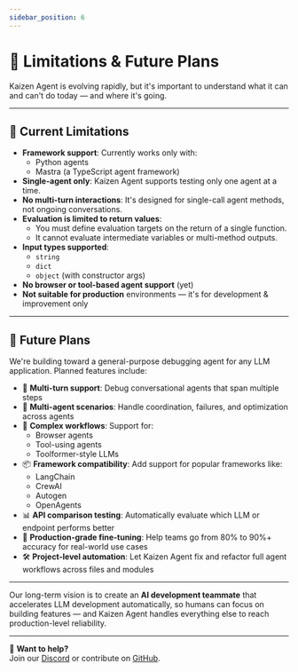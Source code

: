 ```yaml
---
sidebar_position: 6
---
```


# 🚧 Limitations & Future Plans

Kaizen Agent is evolving rapidly, but it's important to understand what it can and can't do today — and where it's going.

---

## 🧱 Current Limitations

- **Framework support**: Currently works only with:
  - Python agents
  - Mastra (a TypeScript agent framework)
- **Single-agent only**: Kaizen Agent supports testing only one agent at a time.
- **No multi-turn interactions**: It's designed for single-call agent methods, not ongoing conversations.
- **Evaluation is limited to return values**:
  - You must define evaluation targets on the return of a single function.
  - It cannot evaluate intermediate variables or multi-method outputs.
- **Input types supported**:
  - `string`
  - `dict`
  - `object` (with constructor args)
- **No browser or tool-based agent support** (yet)
- **Not suitable for production** environments — it's for development & improvement only

---

## 🚀 Future Plans

We're building toward a general-purpose debugging agent for any LLM application. Planned features include:

- 🔄 **Multi-turn support**: Debug conversational agents that span multiple steps
- 👥 **Multi-agent scenarios**: Handle coordination, failures, and optimization across agents
- 🧠 **Complex workflows**: Support for:
  - Browser agents
  - Tool-using agents
  - Toolformer-style LLMs
- 📦 **Framework compatibility**: Add support for popular frameworks like:
  - LangChain
  - CrewAI
  - Autogen
  - OpenAgents
- 📊 **API comparison testing**: Automatically evaluate which LLM or endpoint performs better
- 🎯 **Production-grade fine-tuning**: Help teams go from 80% to 90%+ accuracy for real-world use cases
- 🛠️ **Project-level automation**: Let Kaizen Agent fix and refactor full agent workflows across files and modules

---

Our long-term vision is to create an **AI development teammate** that accelerates LLM development automatically, so humans can focus on building features — and Kaizen Agent handles everything else to reach production-level reliability.

---

💬 **Want to help?**  
Join our [Discord](https://discord.gg/2A5Genuh) or contribute on [GitHub](https://github.com/Kaizen-agent/kaizen-agent). 